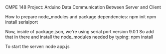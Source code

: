 CMPE 148 Project: Arduino Data Communication Between Server and Client

How to prepare node_modules and package dependencies:
    npm init
    npm install serialport

Now, inside of package.json, we're using serial port version 9.0.1
So add that in there and install the node_modules needed by typing:
    npm install

To start the server:
    node app.js
